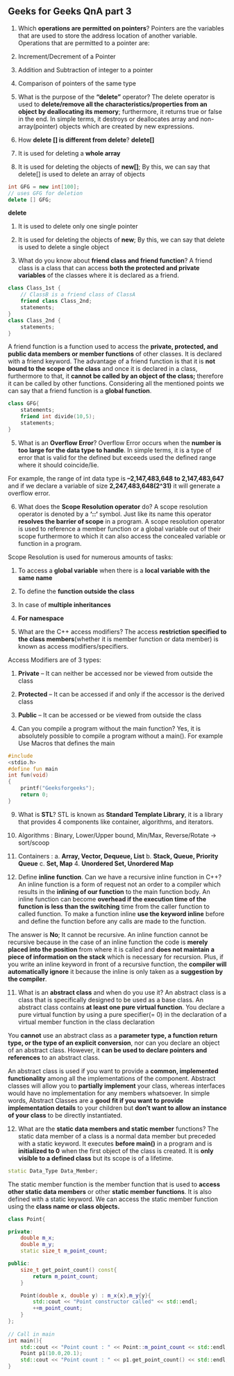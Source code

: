 ## Geeks for Geeks QnA part 3

1. Which **operations are permitted on pointers**?
Pointers are the variables that are used to store the address location of another variable. Operations that are permitted to
a pointer are:
1. Increment/Decrement of a Pointer
2. Addition and Subtraction of integer to a pointer
3. Comparison of pointers of the same type

2. What is the purpose of the **“delete”** operator?
The delete operator is used to **delete/remove all the characteristics/properties from an object by deallocating its memory**; 
furthermore, it returns true or false in the end. In simple terms, it destroys or deallocates array and non-array(pointer)
objects which are created by new expressions.

3. How **delete [] is different from delete**?
**delete[]**
1. It is used for deleting a **whole array**
2. It is used for deleting the objects of **new[]**; By this, we can say that delete[] is used to delete an array of objects
	
```cpp
int GFG = new int[100];
// uses GFG for deletion
delete [] GFG;
```

**delete**
1. It is used to delete only one single pointer
2. It is used for deleting the objects of **new**; By this, we can say that delete is used to delete a single object

4. What do you know about **friend class and friend function**?
A friend class is a class that can access **both the protected and private variables** of the classes where it is declared as a friend.

```cpp
class Class_1st {
    // ClassB is a friend class of ClassA
    friend class Class_2nd;
    statements;
}
class Class_2nd {
    statements;
}
```

A friend function is a function used to access the **private, protected, and public data members or member functions** of other 
classes. It is declared with a friend keyword. The advantage of a friend function is that it is 
**not bound to the scope of the class** and once it is declared in a class, furthermore to that, it 
**cannot be called by an object of the class;** therefore it can be called by other functions. 
Considering all the mentioned points we can say that a friend function is a **global function**.

```cpp
class GFG{
    statements;
    friend int divide(10,5);
    statements;
}
```

5. What is an **Overflow Error**?
Overflow Error occurs when the **number is too large for the data type to handle**. In simple terms, it is a type of error that is
valid for the defined but exceeds used the defined range where it should coincide/lie. 

For example, the range of int data type is **–2,147,483,648 to 2,147,483,647** and if we declare a variable of size 
**2,247,483,648(2^31)** it will generate a overflow error.

6. What does the **Scope Resolution operator** do?
A scope resolution operator is denoted by a **‘::‘** symbol. Just like its name this operator **resolves the barrier of scope**
in a program. A scope resolution operator is used to reference a member function or a global variable out of their scope
furthermore to which it can also access the concealed variable or function in a program.

Scope Resolution is used for numerous amounts of tasks:
1. To access a **global variable** when there is a **local variable with the same name**
2. To define the **function outside the class**
3. In case of **multiple inheritances**
4. **For namespace**

7. What are the C++ access modifiers?
The access **restriction specified to the class members**(whether it is member function or data member) is known as access 
modifiers/specifiers. 

Access Modifiers are of 3 types:
1. **Private** – It can neither be accessed nor be viewed from outside the class 
2. **Protected** – It can be accessed if and only if the accessor is the derived class
3. **Public** – It can be accessed or be viewed from outside the class 

8. Can you compile a program without the main function?
Yes, it is absolutely possible to compile a program without a main(). For example Use Macros that defines the main

```cpp
#include 
<stdio.h>
#define fun main
int fun(void)
{
    printf("Geeksforgeeks");
    return 0;
}
```

9. What is **STL**?
STL is known as **Standard Template Library**, it is a library that provides 4 components like container, algorithms, and iterators.
1. Algorithms : Binary, Lower/Upper bound, Min/Max, Reverse/Rotate -> sort/scoop
2. Containers :
    a. **Array, Vector, Dequeue, List**
    b. **Stack, Queue, Priority Queue**
    c. **Set, Map**
    4. **Unordered Set, Unordered Map**

10. Define **inline function**. Can we have a recursive inline function in C++?
An inline function is a form of request not an order to a compiler which results in the **inlining of our function** to the 
main function body. An inline function can become **overhead if the execution time of the function is less than the switching**
time from the caller function to called function. To make a function inline **use the keyword inline** before and define the
function before any calls are made to the function.

The answer is **No**; It cannot be recursive. An inline function cannot be recursive because in the case of an inline function
the code is **merely placed into the position** from where it is called and **does not maintain a piece of information on the stack** 
which is necessary for recursion.
Plus, if you write an inline keyword in front of a recursive function, the **compiler will automatically ignore** it because the
inline is only taken as a **suggestion by the compiler**.

11. What is an **abstract class** and when do you use it?
An abstract class is a class that is specifically designed to be used as a base class. An abstract class contains 
**at least one pure virtual function**. You declare a pure virtual function by using a pure specifier(= 0) in the declaration
of a virtual member function in the class declaration

You **cannot** use an abstract class as a **parameter type, a function return type, or the type of an explicit conversion**, nor can you 
declare an object of an abstract class. However, it **can be used to declare pointers and references** to an abstract class. 

An abstract class is used if you want to provide a **common, implemented functionality** among all the implementations of the
component. Abstract classes will allow you to **partially implement** your class, whereas interfaces would have no implementation
for any members whatsoever. In simple words, Abstract Classes are a **good fit if you want to provide implementation details**
to your children but **don’t want to allow an instance of your class** to be directly instantiated.

12. What are the **static data members and static member** functions?
The static data member of a class is a normal data member but preceded with a static keyword. It executes **before main()** in a
program and is **initialized to 0** when the first object of the class is created. It is **only visible to a defined class**
but its scope is of a lifetime.

```cpp
static Data_Type Data_Member;  
```

The static member function is the member function that is used to **access other static data members** or 
other **static member functions**. It is also defined with a static keyword. We can access the static member function using 
the **class name or class objects.**

```cpp
class Point{

private:
    double m_x;
    double m_y;
    static size_t m_point_count;

public:
    size_t get_point_count() const{
        return m_point_count;
    }

    Point(double x, double y) : m_x{x},m_y{y}{
        std::cout << "Point constructor called" << std::endl;
        ++m_point_count;
    }
};
 
// Call in main
int main(){
    std::cout << "Point count : " << Point::m_point_count << std::endl; //0
    Point p1(10.0,20.1);
    std::cout << "Point count : " << p1.get_point_count() << std::endl; //1
}
```
